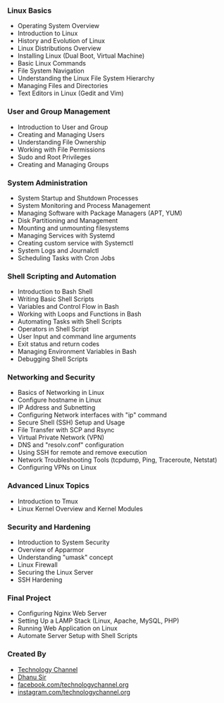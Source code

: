 ### Linux Basics

- Operating System Overview
- Introduction to Linux
- History and Evolution of Linux
- Linux Distributions Overview
- Installing Linux (Dual Boot, Virtual Machine)
- Basic Linux Commands
- File System Navigation
- Understanding the Linux File System Hierarchy
- Managing Files and Directories
- Text Editors in Linux (Gedit and Vim)

### User and Group Management

- Introduction to User and Group
- Creating and Managing Users
- Understanding File Ownership
- Working with File Permissions
- Sudo and Root Privileges
- Creating and Managing Groups

### System Administration

- System Startup and Shutdown Processes
- System Monitoring and Process Management
- Managing Software with Package Managers (APT, YUM)
- Disk Partitioning and Management
- Mounting and unmounting filesystems
- Managing Services with Systemd
- Creating custom service with Systemctl
- System Logs and Journalctl
- Scheduling Tasks with Cron Jobs

### Shell Scripting and Automation

- Introduction to Bash Shell
- Writing Basic Shell Scripts
- Variables and Control Flow in Bash
- Working with Loops and Functions in Bash
- Automating Tasks with Shell Scripts
- Operators in Shell Script
- User Input and command line arguments
- Exit status and return codes
- Managing Environment Variables in Bash
- Debugging Shell Scripts

### Networking and Security

- Basics of Networking in Linux
- Configure hostname in Linux
- IP Address and Subnetting
- Configuring Network interfaces with "ip" command
- Secure Shell (SSH) Setup and Usage
- File Transfer with SCP and Rsync
- Virtual Private Network (VPN)
- DNS and "resolv.conf" configuration
- Using SSH for remote and remove execution
- Network Troubleshooting Tools (tcpdump, Ping, Traceroute, Netstat)
- Configuring VPNs on Linux

### Advanced Linux Topics

- Introduction to Tmux
- Linux Kernel Overview and Kernel Modules

### Security and Hardening

- Introduction to System Security
- Overview of Apparmor
- Understanding "umask" concept
- Linux Firewall
- Securing the Linux Server
- SSH Hardening

### Final Project

- Configuring Nginx Web Server
- Setting Up a LAMP Stack (Linux, Apache, MySQL, PHP)
- Running Web Application on Linux
- Automate Server Setup with Shell Scripts

### Created By

- [Technology Channel]((https://technologychannel.org))
- [Dhanu Sir](https://dhanusir.com)
- [facebook.com/technologychannel.org](https://facebook.com/technologychannel.org)
- [instagram.com/technologychannel.org](https://instagram.com/technologychannel.org)
